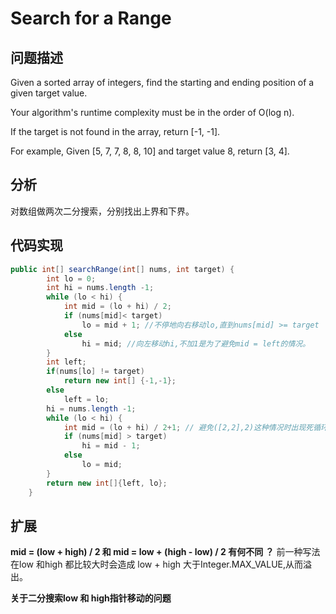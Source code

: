# Search for a Range
## 问题描述
Given a sorted array of integers, find the starting and ending position of a given target value.

Your algorithm's runtime complexity must be in the order of O(log n).

If the target is not found in the array, return [-1, -1].

For example,
Given [5, 7, 7, 8, 8, 10] and target value 8,
return [3, 4].
## 分析
对数组做两次二分搜索，分别找出上界和下界。
## 代码实现
```java
public int[] searchRange(int[] nums, int target) {
        int lo = 0;
        int hi = nums.length -1;
        while (lo < hi) {
            int mid = (lo + hi) / 2;
            if (nums[mid]< target)
                lo = mid + 1; //不停地向右移动lo,直到nums[mid] >= target
            else
                hi = mid; //向左移动hi,不加1是为了避免mid = left的情况。
        }
        int left;
        if(nums[lo] != target)
            return new int[] {-1,-1};
        else
            left = lo;
        hi = nums.length -1;
        while (lo < hi) {
            int mid = (lo + hi) / 2+1; // 避免([2,2],2)这种情况时出现死循环。
            if (nums[mid] > target) 
                hi = mid - 1;
            else 
                lo = mid;     
        }
        return new int[]{left, lo};
    }
```

## 扩展
**mid = (low + high) / 2 和 mid = low + (high - low) / 2 有何不同 ？**
前一种写法在low 和high 都比较大时会造成 low + high 大于Integer.MAX_VALUE,从而溢出。

**关于二分搜索low 和 high指针移动的问题**



